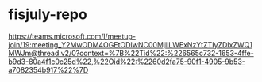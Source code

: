 # fisjuly-repo

https://teams.microsoft.com/l/meetup-join/19:meeting_Y2MwODM4OGEtODIwNC00MjllLWExNzYtZTIyZDIxZWQ1MWJm@thread.v2/0?context=%7B%22Tid%22:%226565c732-1653-4ffe-b9d3-80a4f1c0c25d%22,%22Oid%22:%2260d2fa75-90f1-4905-9b53-a7082354b917%22%7D
